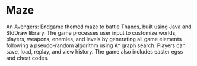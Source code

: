 # Maze
An Avengers: Endgame themed maze to battle Thanos, built using Java and StdDraw library. The game processes user input to customize worlds, players, weapons, enemies, and levels by generating all game elements following a pseudo-random algorithm using A* graph search. Players can save, load, replay, and view history. The game also includes easter egss and cheat codes.
